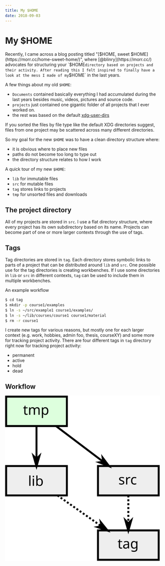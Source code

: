 ```yaml
---
title: My $HOME
date: 2018-09-03
---
```


# My $HOME

Recently, I came across a blog posting titled "[$HOME, sweet $HOME](https://morr.cc/home-sweet-home/)", where [@blinry](https://morr.cc/) advocates for structuring your `$HOME` directory based on projects and their activity.
After reading this I felt inspired to finally have a look at the mess I made of my `$HOME` in the last years.

A few things about my old `$HOME`:
- ``Documents`` contained basically everything I had accumulated during the last years besides music, videos, pictures and source code.
- ``projects`` just contained one gigantic folder of all projects that I ever worked on.
- the rest was based on the default [xdg-user-dirs](https://freedesktop.org/wiki/Software/xdg-user-dirs/)

If you sorted the files by file type like the default XDG directories suggest, files from one project may be scattered across many different directories.

So my goal for the new `$HOME` was to have a clean directory structure where:
 - it is obvious where to place new files
 - paths do not become too long to type out
 - the directory structure relates to how I work

A quick tour of my new `$HOME`:

- `lib` for immutable files
- `src` for mutable files
- `tag` stores links to projects
- `tmp` for unsorted files and downloads

## The project directory

All of my projects are stored in `src`.
I use a flat directory structure, where every project has its own subdirectory based on its name.
Projects can become part of one or more larger contexts through the use of tags. 

## Tags

Tag directories are stored in `tag`.
Each directory stores symbolic links to parts of a project that can be distributed around `lib` and `src`.
One possible use for the tag directories is creating workbenches.
If I use some directories in `lib` or `src` in different contexts, `tag` can be used to include them in multiple workbenches.

An example workflow
```sh
$ cd tag
$ mkdir -p course1/examples
$ ln -s ~/src/example1 course1/examples/
$ ln -s ~/lib/courses/course1 course1/material
$ rm -r course1
```

I create new tags for various reasons, but mostly one for each larger context (e.g. work, hobbies, admin foo, thesis, courseXY) and some more for tracking project activity.
There are four different tags in `tag` directory right now for tracking project activity:
 
- permanent
- active
- hold
- dead

## Workflow

![Basically this](home.svg)
